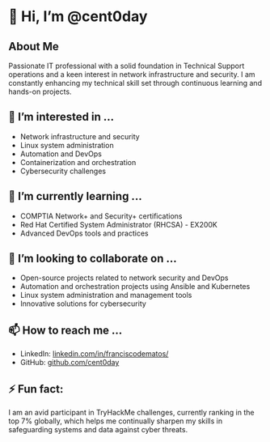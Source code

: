 # 👋 Hi, I’m @cent0day

## About Me
Passionate IT professional with a solid foundation in Technical Support operations and a keen interest in network infrastructure and security. I am constantly enhancing my technical skill set through continuous learning and hands-on projects.

## 👀 I’m interested in ...
- Network infrastructure and security
- Linux system administration
- Automation and DevOps
- Containerization and orchestration
- Cybersecurity challenges

## 🌱 I’m currently learning ...
- COMPTIA Network+ and Security+ certifications
- Red Hat Certified System Administrator (RHCSA) - EX200K
- Advanced DevOps tools and practices

## 💞️ I’m looking to collaborate on ...
- Open-source projects related to network security and DevOps
- Automation and orchestration projects using Ansible and Kubernetes
- Linux system administration and management tools
- Innovative solutions for cybersecurity

## 📫 How to reach me ...
- LinkedIn: [linkedin.com/in/franciscodematos/](https://linkedin.com/in/franciscodematos/)
- GitHub: [github.com/cent0day](https://github.com/cent0day)

## ⚡ Fun fact:
I am an avid participant in TryHackMe challenges, currently ranking in the top 7% globally, which helps me continually sharpen my skills in safeguarding systems and data against cyber threats.
